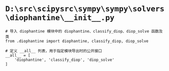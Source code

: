 # `D:\src\scipysrc\sympy\sympy\solvers\diophantine\__init__.py`

```
# 导入 diophantine 模块中的 diophantine、classify_diop、diop_solve 函数及类
from .diophantine import diophantine, classify_diop, diop_solve

# 定义 __all__ 列表，用于指定模块导出时的公开接口
__all__ = [
    'diophantine', 'classify_diop', 'diop_solve'
]
```